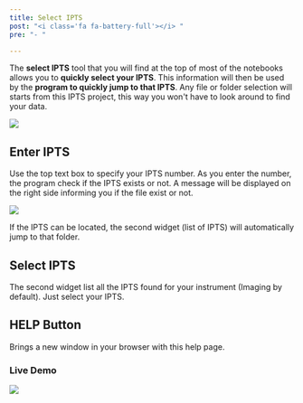 ```yaml
---
title: Select IPTS
post: "<i class='fa fa-battery-full'></i> "
pre: "- "

---
```


The **select IPTS** tool that you will find at the top of most of the notebooks allows you to **quickly select your
IPTS**. This information will then be used by the **program to quickly jump to that IPTS**. Any file or folder selection will
starts from this IPTS project, this way you won't have to look around to find your data.

<img src='/tutorial/notebooks/select_ipts/images/select_ipts.png' />

## Enter IPTS

Use the top text box to specify your IPTS number. As you enter the number, the program check if the IPTS exists or not.
A message will be displayed on the right side informing you if the file exist or not.

<img src='/tutorial/notebooks/select_ipts/images/ipts_found_or_not.png' />

If the IPTS can be located, the second widget (list of IPTS) will automatically jump to that folder.

## Select IPTS

The second widget list all the IPTS found for your instrument (Imaging by default). Just select your IPTS.

## HELP Button

Brings a new window in your browser with this help page.

### Live Demo

<img src='/tutorial/notebooks/select_ipts/images/select_ipts_demo.gif' />


